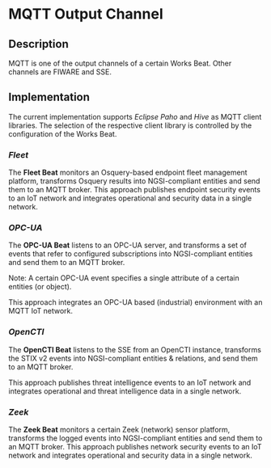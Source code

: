 
# MQTT Output Channel

## Description
MQTT is one of the output channels of a certain Works Beat. Other channels are FIWARE and SSE.

## Implementation
The current implementation supports *Eclipse Paho* and *Hive* as MQTT client libraries. The selection
of the respective client library is controlled by the configuration of the Works Beat.

### *Fleet*
The **Fleet Beat** monitors an Osquery-based endpoint fleet management platform, transforms
Osquery results into NGSI-compliant entities and send them to an MQTT broker. This approach 
publishes endpoint security events to an IoT network and integrates operational and security 
data in a single network.

### *OPC-UA*
The **OPC-UA Beat** listens to an OPC-UA server, and transforms a set of events that refer
to configured subscriptions into NGSI-compliant entities and send them to an MQTT broker.

Note: A certain OPC-UA event specifies a single attribute of a certain entities (or object).

This approach integrates an OPC-UA based (industrial) environment with an MQTT IoT network. 

### *OpenCTI*
The **OpenCTI Beat** listens to the SSE from an OpenCTI instance, transforms the STIX v2
events into NGSI-compliant entities & relations, and send them to an MQTT broker.

This approach publishes threat intelligence events to an IoT network and integrates operational 
and threat intelligence data in a single network.

### *Zeek*
The **Zeek Beat** monitors a certain Zeek (network) sensor platform, transforms the logged
events into NGSI-compliant entities and send them to an MQTT broker. This approach publishes
network security events to an IoT network and integrates operational and security data in
a single network.